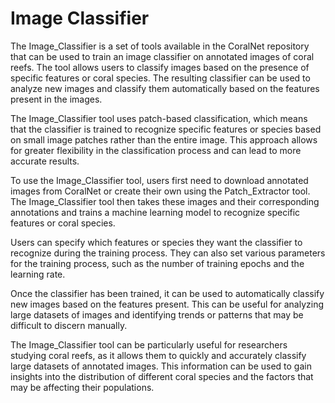 # Image Classifier

The Image_Classifier is a set of tools available in the CoralNet repository that can be used to 
train an image classifier on annotated images of coral reefs. The tool allows users to classify 
images based on the presence of specific features or coral species. The resulting classifier can 
be used to analyze new images and classify them automatically based on the features present in the 
images.

The Image_Classifier tool uses patch-based classification, which means that the classifier is 
trained to recognize specific features or species based on small image patches rather than the 
entire image. This approach allows for greater flexibility in the classification process and can 
lead to more accurate results.

To use the Image_Classifier tool, users first need to download annotated images from CoralNet or 
create their own using the Patch_Extractor tool. The Image_Classifier tool then takes these images 
and their corresponding annotations and trains a machine learning model to recognize specific 
features or coral species.

Users can specify which features or species they want the classifier to recognize during the 
training process. They can also set various parameters for the training process, such as the 
number of training epochs and the learning rate.

Once the classifier has been trained, it can be used to automatically classify new images based on 
the features present. This can be useful for analyzing large datasets of images and identifying 
trends or patterns that may be difficult to discern manually.

The Image_Classifier tool can be particularly useful for researchers studying coral reefs, as it 
allows them to quickly and accurately classify large datasets of annotated images. This information 
can be used to gain insights into the distribution of different coral species and the factors that 
may be affecting their populations.
